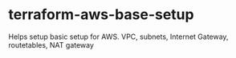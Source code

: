 # terraform-aws-base-setup
Helps setup basic setup for AWS. VPC, subnets, Internet Gateway, routetables, NAT gateway
